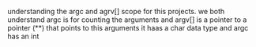 understanding the argc and agrv[] scope for this projects. we both understand argc is for counting the arguments and argv[] is a pointer to a pointer (**) that points to this arguments it haas a char data type and argc has an int
